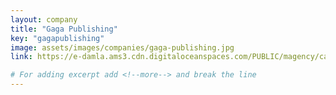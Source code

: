 ```yaml
---
layout: company
title: "Gaga Publishing"
key: "gagapublishing"
image: assets/images/companies/gaga-publishing.jpg
link: https://e-damla.ams3.cdn.digitaloceanspaces.com/PUBLIC/magency/catalogs/gaga/index.html

# For adding excerpt add <!--more--> and break the line
---
```

<!--more-->
